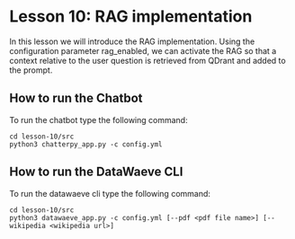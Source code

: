 # Lesson 10: RAG implementation

In this lesson we will introduce the RAG implementation. Using the configuration parameter rag_enabled, we can activate the RAG so that a context relative to the
user question is retrieved from QDrant and added to the prompt.

## How to run the Chatbot

To run the chatbot type the following command:

```
cd lesson-10/src
python3 chatterpy_app.py -c config.yml
```

## How to run the DataWaeve CLI

To run the datawaeve cli type the following command:

```
cd lesson-10/src
python3 datawaeve_app.py -c config.yml [--pdf <pdf file name>] [--wikipedia <wikipedia url>]
```

